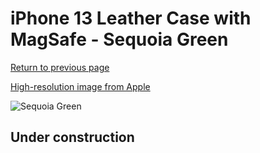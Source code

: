 # iPhone 13 Leather Case with MagSafe - Sequoia Green

[Return to previous page](/iphone_13)

[High-resolution image from Apple](https://store.storeimages.cdn-apple.com/8756/as-images.apple.com/is/MM1G3?wid=4500&hei=4500&fmt=png)

<div style="width: 500px"><img src="/everyphone/MM1G3.png" alt="Sequoia Green"></div>

## Under construction

